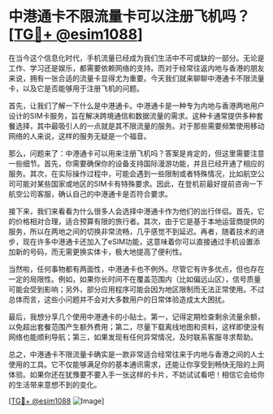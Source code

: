 # 中港通卡不限流量卡可以注册飞机吗？[[TG💪+ @esim1088](https://t.me/s/esim1088)]

在当今这个信息化时代，手机流量已经成为我们生活中不可或缺的一部分。无论是工作、学习还是娱乐，都需要依赖网络的支持。而对于经常往返内地与香港的朋友来说，拥有一张合适的流量卡显得尤为重要。今天我们就来聊聊中港通卡不限流量卡，以及它是否能够用于注册飞机的问题。

首先，让我们了解一下什么是中港通卡。中港通卡是一种专为内地与香港两地用户设计的SIM卡服务，旨在解决跨境通信和数据流量的需求。这种卡通常提供多种套餐选择，其中最吸引人的一点就是其不限流量的服务。对于那些需要频繁使用移动网络的人来说，这样的服务无疑是一个福音。

那么，问题来了：中港通卡可以用来注册飞机吗？答案是肯定的，但这里需要注意一些细节。首先，你需要确保你的设备支持国际漫游功能，并且已经开通了相应的服务。其次，在实际操作过程中，可能会遇到一些限制或者特殊情况，比如航空公司可能对某些国家或地区的SIM卡有特殊要求。因此，在登机前最好提前咨询一下航空公司客服，确认自己的中港通卡是否符合要求。

接下来，我们来看看为什么很多人会选择中港通卡作为他们的出行伴侣。首先，它的价格相对合理，适合预算有限的旅行者。其次，由于它是基于本地运营商提供的服务，所以在两地之间的切换非常流畅，几乎感觉不到延迟。再者，随着技术的进步，现在许多中港通卡还加入了eSIM功能，这意味着你可以直接通过手机设置添加新的号码，而无需更换实体卡，极大地提高了便利性。

当然啦，任何事物都有两面性，中港通卡也不例外。尽管它有许多优点，但也存在一定的局限性。例如，如果你长时间不在覆盖范围内（比如偏远山区），信号质量可能会受到影响；另外，部分应用程序可能会因为地区限制而无法正常使用。不过总体而言，这些小问题并不会对大多数用户的日常体验造成太大困扰。

最后，我想分享几个使用中港通卡的小贴士。第一，记得定期检查剩余流量余额，以免超出套餐范围产生额外费用；第二，尽量下载离线地图和资料，这样即使没有网络也能顺利导航；第三，如果发现有任何异常情况，及时联系客服寻求帮助。

总之，中港通卡不限流量卡确实是一款非常适合经常往来于内地与香港之间的人士使用的工具。它不仅能够满足你的基本通讯需求，还能让你享受到畅快无阻的上网体验。如果你还在犹豫要不要入手一张这样的卡片，不妨试试看吧！相信它会给你的生活带来意想不到的变化。

[[TG💪+ @esim1088](https://t.me/s/esim1088) ![Image](https://i.postimg.cc/4NQfJmqS/Snipaste-2025-05-13-00-14-12.png)]